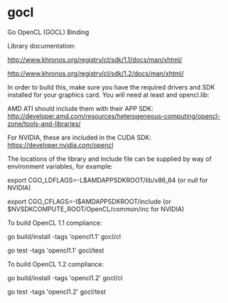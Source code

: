 gocl
====

Go OpenCL (GOCL) Binding


Library documentation: 

http://www.khronos.org/registry/cl/sdk/1.1/docs/man/xhtml/

http://www.khronos.org/registry/cl/sdk/1.2/docs/man/xhtml/

In order to build this, make sure you have the required drivers and SDK installed for your graphics card. You will need at least and opencl.lib:

AMD ATI should include them with their APP SDK: http://developer.amd.com/resources/heterogeneous-computing/opencl-zone/tools-and-libraries/

For NVIDIA, these are included in the CUDA SDK: https://developer.nvidia.com/opencl

The locations of the library and include file can be supplied by way of environment variables, for example: 

export CGO_LDFLAGS=-L$AMDAPPSDKROOT/lib/x86_64 (or null for NVIDIA)

export CGO_CFLAGS=-I$AMDAPPSDKROOT/include (or $NVSDKCOMPUTE_ROOT/OpenCL/common/inc for NVIDIA)


To build OpenCL 1.1 compliance: 

go build/install -tags 'opencl1.1' gocl/cl

go test -tags 'opencl1.1' gocl/test

To build OpenCL 1.2 compliance: 

go build/install -tags 'opencl1.2' gocl/cl

go test -tags 'opencl1.2' gocl/test
